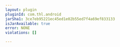 ```yaml
---
layout: plugin
pluginId: com.thl.android
jarSha1: 3ce7eb95221ec45ed1e02b55ed7f4a69ef833133
isJarAvailable: true
error: NONE
violations: []

---
```

